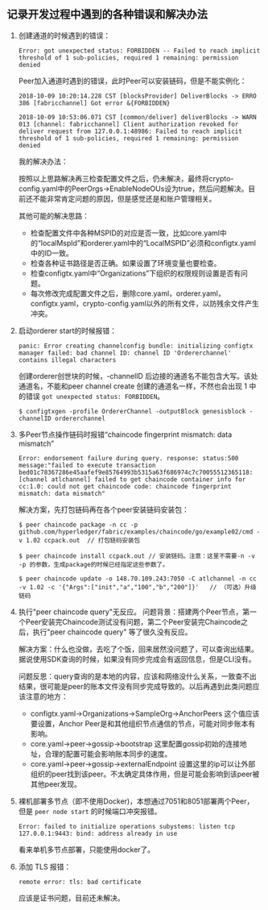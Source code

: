 ## 记录开发过程中遇到的各种错误和解决办法
1.  创建通道的时候遇到的错误：
    ```
    Error: got unexpected status: FORBIDDEN -- Failed to reach implicit threshold of 1 sub-policies, required 1 remaining: permission denied
    ```
    Peer加入通道时遇到的错误，此时Peer可以安装链码，但是不能实例化：
    ```
    2018-10-09 10:20:14.228 CST [blocksProvider] DeliverBlocks -> ERRO 386 [fabricchannel] Got error &{FORBIDDEN}

    2018-10-09 10:53:06.071 CST [common/deliver] deliverBlocks -> WARN 013 [channel: fabricchannel] Client authorization revoked for deliver request from 127.0.0.1:48986: Failed to reach implicit threshold of 1 sub-policies, required 1 remaining: permission denied
    ```

    我的解决办法：

    按照以上思路解决再三检查配置文件之后，仍未解决，最终将crypto-config.yaml中的PeerOrgs->EnableNodeOUs设为true，然后问题解决。目前还不能非常肯定问题的原因，但是感觉还是和账户管理相关。

    其他可能的解决思路：
    - 检查配置文件中各种MSPID的对应是否一致，比如core.yaml中的“localMspId”和orderer.yaml中的“LocalMSPID”必须和configtx.yaml中的ID一致。
    - 检查各种证书路径是否正确。如果设置了环境变量也要检查。
    - 检查configtx.yaml中“Organizations”下组织的权限规则设置是否有问题。
    - 每次修改完成配置文件之后，删除core.yaml，orderer.yaml，configtx.yaml，crypto-config.yaml以外的所有文件，以防残余文件产生冲突。

2. 启动orderer start的时候报错：
    ```
    panic: Error creating channelconfig bundle: initializing configtx manager failed: bad channel ID: channel ID 'Ordererchannel' contains illegal characters
    ```
    创建orderer创世块的时候，-channelID 后边接的通道名不能包含大写。该处通道名，不能和peer channel create 创建的通道名一样，不然也会出现 1 中的错误 ```got unexpected status: FORBIDDEN```。
    ```
    $ configtxgen -profile OrdererChannel -outputBlock genesisblock -channelID ordererchannel
    ```

3. 多Peer节点操作链码时报错“chaincode fingerprint mismatch: data mismatch”
    ```
    Error: endorsement failure during query. response: status:500 message:"failed to execute transaction bed01c78367286e45aafef9e85764993b5315a63f686974c7c70055512365118: [channel atlchannel] failed to get chaincode container info for cc:1.0: could not get chaincode code: chaincode fingerprint mismatch: data mismatch"
    ```
    解决方案，先打包链码再在各个peer安装链码安装包：
    ```
    $ peer chaincode package -n cc -p github.com/hyperledger/fabric/examples/chaincode/go/example02/cmd -v 1.02 ccpack.out  // 打包链码安装包

    $ peer chaincode install ccpack.out // 安装链码。注意：这里不需要-n -v -p 的参数，生成package的时候已经指定这些参数了。

    $ peer chaincode update -o 148.70.109.243:7050 -C atlchannel -n cc -v 1.02 -c '{"Args":["init","a","100","b","200"]}'   // （可选）升级链码
    ```

4. 执行"peer chaincode query"无反应。
    问题背景：搭建两个Peer节点，第一个Peer安装完Chaincode测试没有问题，第二个Peer安装完Chaincode之后，执行"peer chaincode query" 等了很久没有反应。

    解决方案：什么也没做，去吃了个饭，回来居然没问题了，可以查询出结果。据说使用SDK查询的时候，如果没有同步完成会有返回信息，但是CLI没有。

    问题反思：query查询的是本地的内容，应该和网络没什么关系，一致查不出结果，很可能是peer的账本文件没有同步完成导致的。以后再遇到此类问题应该注意的地方：
    - configtx.yaml->Organizations->SampleOrg->AnchorPeers 这个值应该要设置，Anchor Peer是和其他组织节点通信的节点，可能对同步账本有影响。
    - core.yaml->peer->gossip->bootstrap 这里配置gossip初始的连接地址，合理的配置可能会影响账本同步的速度。
    - core.yaml->peer->gossip->externalEndpoint 设置这里的ip可以让外部组织的peer找到该peer。不太确定具体作用，但是可能会影响到该peer被其他peer发现。  

5. 裸机部署多节点（即不使用Docker)，本想通过7051和8051部署两个Peer，但是 ```peer node start``` 的时候端口冲突报错。
    ```
    Error: failed to initialize operations subystems: listen tcp 127.0.0.1:9443: bind: address already in use
    ```

    看来单机多节点部署，只能使用docker了。

6. 添加 TLS 报错：
    ```
    remote error: tls: bad certificate
    ```

    应该是证书问题，目前还未解决。
